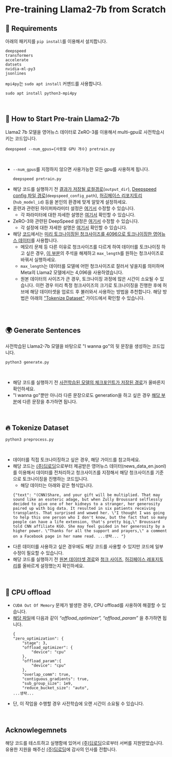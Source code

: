 # Pre-training Llama2-7b from Scratch 

## 🛝 Requirements
아래의 패키지를 `pip install`를 이용해서 설치합니다.

    deepspeed
    transformers
    accelerate
    datsets
    nvidia-ml-py3
    jsonlines

`mpi4py`는 `sudo apt install` 커맨드를 사용합니다.

    sudo apt install python3-mpi4py


<br>


## 🌈 How to Start Pre-train Llama2-7b
Llama2 7b 모델을 영어뉴스 데이터로 ZeRO-3를 이용해서 multi-gpu로 사전학습시키는 코드입니다.

    deepspeed --num_gpus={사용할 GPU 개수} pretrain.py

<br>

- `--num_gpus`를 지정하지 않으면 사용가능한 모든 gpu를 사용하게 됩니다.
    ``````
    deepspeed pretrain.py
- 해당 코드를 실행하기 전 [결과가 저장될 로컬경로](https://github.com/SEUNKOREA/Llama2_PT/blob/85bca4868bfbf81864c9ea9df0854281f63ac794/pretrain.py#L55)(`output_dir`), [Deepspeed config 파일 경로](https://github.com/SEUNKOREA/Llama2_PT/blob/85bca4868bfbf81864c9ea9df0854281f63ac794/pretrain.py#L58C1-L58C22)(`deepspeed_config_path`), [허깅페이스 리포지토리](https://github.com/SEUNKOREA/Llama2_PT/blob/85bca4868bfbf81864c9ea9df0854281f63ac794/pretrain.py#L89)(`hub_model_id`) 등을 본인의 환경에 맞게 알맞게 설정하세요.
- 훈련과 관련된 하이퍼파라미터 설정은 [여기서](https://github.com/SEUNKOREA/Llama2_PT/blob/85bca4868bfbf81864c9ea9df0854281f63ac794/pretrain.py#L59) 수정할 수 있습니다.
    - 각 파라미터에 대한 자세한 설명은 [여기서](https://huggingface.co/docs/transformers/v4.35.2/en/main_classes/trainer#transformers.TrainingArguments) 확인할 수 있습니다.
- ZeRO-3와 관련된 DeepSpeed 설정은 [여기서](https://github.com/SEUNKOREA/Llama2_PT/blob/main/ds_config.json) 수정할 수 있습니다.
    - 각 설정에 대한 자세한 설명은 [여기서](https://www.deepspeed.ai/docs/config-json/) 확인할 수 있습니다.
- 해당 [코드](https://github.com/SEUNKOREA/Llama2_PT/blob/main/pretrain.py)에서는 [미리 토크나이징된 청크사이즈를 4096으로 토크나이징한 영어뉴스 데이터](https://huggingface.co/datasets/leeseeun/tokenized_news_2gb_4096)를 사용합니다. 
    - 메모리 문제 등 다른 이유로 청크사이즈를 다르게 하여 데이터를 토크나이징 하고 싶은 경우, [이 부분](https://github.com/SEUNKOREA/Llama2_PT/blob/85bca4868bfbf81864c9ea9df0854281f63ac794/pretrain.py#L32C1-L32C1)의 주석을 해제하고 `max_length`를 원하는 청크사이즈로 바꿔서 실행하세요.
    - `max_length`는 데이터를 모델에 어떤 청크사이즈로 잘러서 넣을지를 의미하며 Meta의 Llama2 모델에서는 4,096을 사용하였습니다.
    - 원본 데이터의 사이즈가 큰 경우, 토크나이징 과정에 많은 시간이 소요될 수 있습니다. 이런 경우 미리 특정 청크사이즈의 크기로 토크나이징을 진행한 후에 허브에 해당 데이터셋을 업로드 후 불러와서 사용하는 방법을 추천합니다. 해당 방법은 아래의 ["Tokenize Dataset"](https://github.com/SEUNKOREA/Llama2_PT/tree/main#-tokenize-dataset) 가이드에서 확인할 수 있습니다.

<br>
<br>

## 🌍 Generate Sentences
사전학습된 Llama2-7b 모델을 바탕으로 "I wanna go"의 뒷 문장을 생성하는 코드입니다.

    python3 generate.py

<br>

- 해당 코드를 실행하기 전 [사전학습된 모델의 체크포인트가 저장된 경로](https://github.com/SEUNKOREA/Llama2_PT/blob/85bca4868bfbf81864c9ea9df0854281f63ac794/generate.py#L16)가 올바른지 확인하세요.
- "I wanna go"뿐만 아니라 다른 문장으로도 generation을 하고 싶은 경우 [해당 부분](https://github.com/SEUNKOREA/Llama2_PT/blob/85bca4868bfbf81864c9ea9df0854281f63ac794/generate.py#L22C1-L22C1)에 다른 문장을 추가하면 됩니다.

<br>

## 🔥 Tokenize Dataset

    python3 preprocess.py

<br>

- 데이터를 직접 토크나이징하고 싶은 경우, 해당 가이드를 참고하세요.
- 해당 코드는 [(주)딥로딩](https://www.deeploading.com/)으로부터 제공받은 영어뉴스 데이터(news_data_en.jsonl)를 이용해서 데이터를 전처리하고 청크사이즈를 지정해서 해당 청크사이즈를 기준으로 토크나이징을 진행하는 코드입니다. 
    - 해당 데이터는 아래와 같은 형식입니다.
    ``````
    {"text": "(CNN)Share, and your gift will be multiplied. That may sound like an esoteric adage, but when Zully Broussard selflessly decided to give one of her kidneys to a stranger, her generosity paired up with big data. It resulted in six patients receiving transplants. That surprised and wowed her. \"I thought I was going to help this one person who I don't know, but the fact that so many people can have a life extension, that's pretty big,\" Broussard told CNN affiliate KGO. She may feel guided in her generosity by a higher power. \"Thanks for all the support and prayers,\" a comment on a Facebook page in her name read. ...생략... "}

- 다른 데이터를 사용하고 싶은 경우에도 해당 코드를 사용할 수 있지만 코드에 일부 수정이 필요할 수 있습니다.
- 해당 코드를 실행하기 전 [원본 데이터셋 경로](https://github.com/SEUNKOREA/Llama2_PT/blob/85bca4868bfbf81864c9ea9df0854281f63ac794/preprocess.py#L55)와 [청크 사이즈](https://github.com/SEUNKOREA/Llama2_PT/blob/85bca4868bfbf81864c9ea9df0854281f63ac794/preprocess.py#L62), [허깅페이스 레포지토리](https://github.com/SEUNKOREA/Llama2_PT/blob/85bca4868bfbf81864c9ea9df0854281f63ac794/preprocess.py#L66)를 올바르게 설정했는지 확인하세요.

<br>

## 🧩 CPU offload
- `CUDA Out Of Memory` 문제가 발생한 경우, CPU offload를 사용하여 해결할 수 있습니다.
- [해당 파일](https://github.com/SEUNKOREA/Llama2_PT/blob/main/ds_config.json)에 다음과 같이 *“offload_optimizer”, “offload_param”* 을 추가하면 됩니다.
    ``````
    {
    "zero_optimization": {
        "stage": 3,
        "offload_optimizer": {
            "device": "cpu"
        },
        "offload_param":{
            "device": "cpu"
        },
        "overlap_comm": true,
        "contiguous_gradients": true,
        "sub_group_size": 1e9,
        "reduce_bucket_size": "auto",
    ...생략...
- 단, 이 작업을 수행할 경우 사전학습에 오랜 시간이 소요될 수 있습니다. 

<br>

## Acknowlegemnets
해당 코드를 테스트하고 실행함에 있어서 [(주)딥로딩](https://www.deeploading.com/)으로부터 서버를 지원받았습니다.
<br>
유용한 지원을 해주신 [(주)딥로딩](https://www.deeploading.com/)에 감사의 인사를 전합니다.
